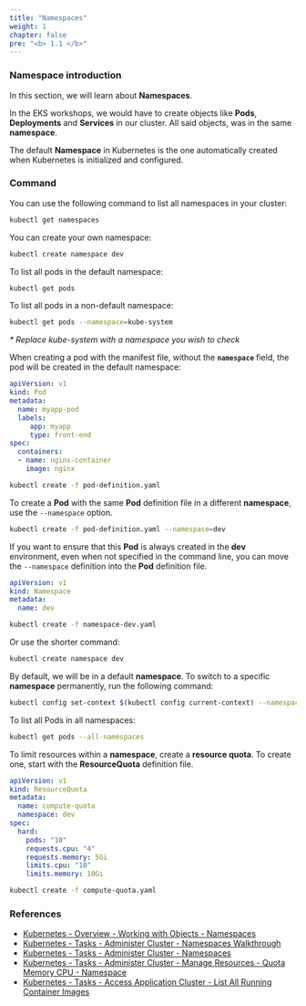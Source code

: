 ```yaml
---
title: "Namespaces"
weight: 1
chapter: false
pre: "<b> 1.1 </b>"
---
```


### Namespace introduction

In this section, we will learn about **Namespaces**.

In the EKS workshops, we would have to create objects like **Pods**, **Deployments** and **Services** in our cluster. All said objects, was in the same **namespace**. 

The default **Namespace** in Kubernetes is the one automatically created when Kubernetes is initialized and configured.

### Command

You can use the following command to list all namespaces in your cluster:

```bash
kubectl get namespaces
```

You can create your own namespace:

```bash
kubectl create namespace dev
```

To list all pods in the default namespace:

```bash
kubectl get pods
```

To list all pods in a non-default namespace:

```bash
kubectl get pods --namespace=kube-system
```
_* Replace kube-system with a namespace you wish to check_

When creating a pod with the manifest file, without the **`namespace`** field, the pod will be created in the default namespace:


```yaml
apiVersion: v1
kind: Pod
metadata:
  name: myapp-pod
  labels:
     app: myapp
     type: front-end
spec:
  containers:
  - name: nginx-container
    image: nginx
```

```bash
kubectl create -f pod-definition.yaml
```

To create a **Pod** with the same **Pod** definition file in a different **namespace**, use the `--namespace` option.

```bash
kubectl create -f pod-definition.yaml --namespace=dev
```

If you want to ensure that this **Pod** is always created in the **dev** environment, even when not specified in the command line, you can move the `--namespace` definition into the **Pod** definition file.

```yaml
apiVersion: v1
kind: Namespace
metadata:
  name: dev
```

```bash
kubectl create -f namespace-dev.yaml
```

Or use the shorter command:

```bash
kubectl create namespace dev
```

By default, we will be in a default **namespace**. To switch to a specific **namespace** permanently, run the following command:

```bash
kubectl config set-context $(kubectl config current-context) --namespace=dev
```

To list all Pods in all namespaces:

```bash
kubectl get pods --all-namespaces
```

To limit resources within a **namespace**, create a **resource quota**. To create one, start with the **ResourceQuota** definition file.

```yaml
apiVersion: v1
kind: ResourceQuota
metadata:
  name: compute-quota
  namespace: dev
spec:
  hard:
    pods: "10"
    requests.cpu: "4"
    requests.memory: 5Gi
    limits.cpu: "10"
    limits.memory: 10Gi
```

```bash
kubectl create -f compute-quota.yaml
```

### References

- [Kubernetes - Overview - Working with Objects - Namespaces](https://kubernetes.io/docs/concepts/overview/working-with-objects/namespaces/)
- [Kubernetes - Tasks - Administer Cluster - Namespaces Walkthrough](https://kubernetes.io/docs/tasks/administer-cluster/namespaces-walkthrough/)
- [Kubernetes - Tasks - Administer Cluster - Namespaces](https://kubernetes.io/docs/tasks/administer-cluster/namespaces/)
- [Kubernetes - Tasks - Administer Cluster - Manage Resources - Quota Memory CPU - Namespace](https://kubernetes.io/docs/tasks/administer-cluster/manage-resources/quota-memory-cpu-namespace/)
- [Kubernetes - Tasks - Access Application Cluster - List All Running Container Images](https://kubernetes.io/docs/tasks/access-application-cluster/list-all-running-container-images/)
